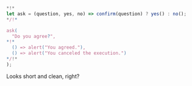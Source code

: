 
```js run
*!*
let ask = (question, yes, no) => confirm(question) ? yes() : no();
*/!*

ask(
  "Do you agree?",
*!*
  () => alert("You agreed."),
  () => alert("You canceled the execution.")
*/!*
);
```

Looks short and clean, right?
